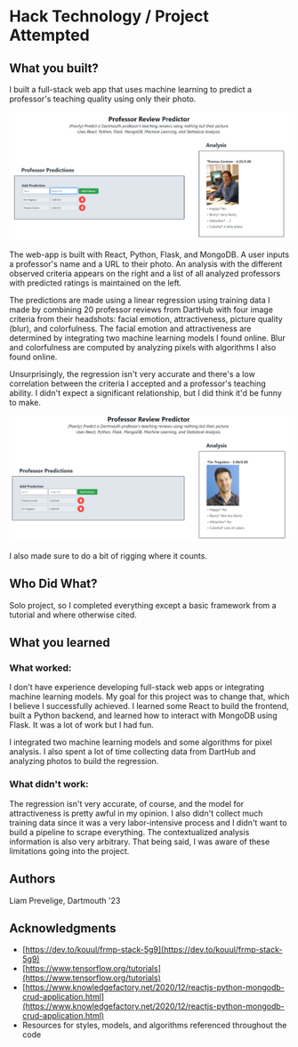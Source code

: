 # Hack Technology / Project Attempted


## What you built? 

I built a full-stack web app that uses machine learning to predict a professor's teaching quality using only their photo.

![Example Web-App Prediction](ex_prediction_1.png)  

The web-app is built with React, Python, Flask, and MongoDB. A user inputs a professor's name and a URL to their photo. An analysis with the different observed criteria appears on the right and a list of all analyzed professors with predicted ratings is maintained on the left.  

The predictions are made using a linear regression using training data I made by combining 20 professor reviews from DartHub with four image criteria from their headshots: facial emotion, attractiveness, picture quality (blur), and colorfulness. The facial emotion and attractiveness are determined by integrating two machine learning models I found online. Blur and colorfulness are computed by analyzing pixels with algorithms I also found online.  

Unsurprisingly, the regression isn't very accurate and there's a low correlation between the criteria I accepted and a professor's teaching ability. I didn't expect a significant relationship, but I did think it'd be funny to make.  

![Professor Tregubov (Non-Rigged) Analysis](prof_tregubov_analysis.png)  

I also made sure to do a bit of rigging where it counts.  

## Who Did What?

Solo project, so I completed everything except a basic framework from a tutorial and where otherwise cited.

## What you learned

### What worked:

I don't have experience developing full-stack web apps or integrating machine learning models. My goal for this project was to change that, which I believe I successfully achieved. I learned some React to build the frontend, built a Python backend, and learned how to interact with MongoDB using Flask. It was a lot of work but I had fun.  

I integrated two machine learning models and some algorithms for pixel analysis. I also spent a lot of time collecting data from DartHub and analyzing photos to build the regression.  

### What didn't work:

The regression isn't very accurate, of course, and the model for attractiveness is pretty awful in my opinion. I also didn't collect much training data since it was a very labor-intensive process and I didn't want to build a pipeline to scrape everything. The contextualized analysis information is also very arbitrary. That being said, I was aware of these limitations going into the project.  

## Authors

Liam Prevelige, Dartmouth '23

## Acknowledgments

* [https://dev.to/kouul/frmp-stack-5g9](https://dev.to/kouul/frmp-stack-5g9)
* [https://www.tensorflow.org/tutorials](https://www.tensorflow.org/tutorials)
* [https://www.knowledgefactory.net/2020/12/reactjs-python-mongodb-crud-application.html](https://www.knowledgefactory.net/2020/12/reactjs-python-mongodb-crud-application.html)
* Resources for styles, models, and algorithms referenced throughout the code